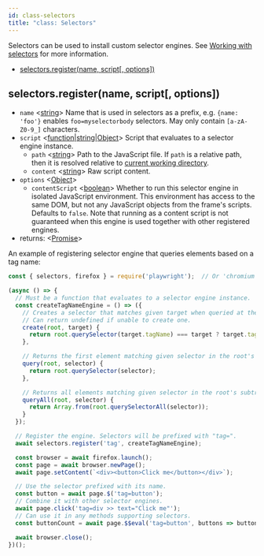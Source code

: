 ```yaml
---
id: class-selectors
title: "class: Selectors"
---
```



Selectors can be used to install custom selector engines. See [Working with selectors](api/working-with-selectors.md#working-with-selectors) for more information.

<!-- GEN:toc -->
- [selectors.register(name, script[, options])](api/class-selectors.md#selectorsregistername-script-options)
<!-- GEN:stop -->

## selectors.register(name, script[, options])
- `name` <[string]> Name that is used in selectors as a prefix, e.g. `{name: 'foo'}` enables `foo=myselectorbody` selectors. May only contain `[a-zA-Z0-9_]` characters.
- `script` <[function]|[string]|[Object]> Script that evaluates to a selector engine instance.
  - `path` <[string]> Path to the JavaScript file. If `path` is a relative path, then it is resolved relative to [current working directory](https://nodejs.org/api/process.html#process_process_cwd).
  - `content` <[string]> Raw script content.
- `options` <[Object]>
  - `contentScript` <[boolean]> Whether to run this selector engine in isolated JavaScript environment. This environment has access to the same DOM, but not any JavaScript objects from the frame's scripts. Defaults to `false`. Note that running as a content script is not guaranteed when this engine is used together with other registered engines.
- returns: <[Promise]>

An example of registering selector engine that queries elements based on a tag name:
```js
const { selectors, firefox } = require('playwright');  // Or 'chromium' or 'webkit'.

(async () => {
  // Must be a function that evaluates to a selector engine instance.
  const createTagNameEngine = () => ({
    // Creates a selector that matches given target when queried at the root.
    // Can return undefined if unable to create one.
    create(root, target) {
      return root.querySelector(target.tagName) === target ? target.tagName : undefined;
    },

    // Returns the first element matching given selector in the root's subtree.
    query(root, selector) {
      return root.querySelector(selector);
    },

    // Returns all elements matching given selector in the root's subtree.
    queryAll(root, selector) {
      return Array.from(root.querySelectorAll(selector));
    }
  });

  // Register the engine. Selectors will be prefixed with "tag=".
  await selectors.register('tag', createTagNameEngine);

  const browser = await firefox.launch();
  const page = await browser.newPage();
  await page.setContent(`<div><button>Click me</button></div>`);

  // Use the selector prefixed with its name.
  const button = await page.$('tag=button');
  // Combine it with other selector engines.
  await page.click('tag=div >> text="Click me"');
  // Can use it in any methods supporting selectors.
  const buttonCount = await page.$$eval('tag=button', buttons => buttons.length);

  await browser.close();
})();
```




[AXNode]: api/class-accessibility.md#accessibilitysnapshotoptions "AXNode"
[Accessibility]: api/class-accessibility.md#class-accessibility "Accessibility"
[Array]: https://developer.mozilla.org/en-US/docs/Web/JavaScript/Reference/Global_Objects/Array "Array"
[Body]: api.md#class-body  "Body"
[BrowserServer]: api/class-browser.md#class-browserserver  "BrowserServer"
[BrowserContext]: api/class-browsercontext.md#class-browsercontext  "BrowserContext"
[BrowserType]: api/class-browsertype.md#class-browsertype "BrowserType"
[Browser]: api.md#class-browser  "Browser"
[Buffer]: https://nodejs.org/api/buffer.htmlapi.md#buffer_class_buffer "Buffer"
[ChildProcess]: https://nodejs.org/api/child_process.html "ChildProcess"
[ChromiumBrowser]: api/class-chromiumbrowser.md#class-chromiumbrowser "ChromiumBrowser"
[ChromiumBrowserContext]: api/class-chromiumbrowsercontext.md#class-chromiumbrowsercontext "ChromiumBrowserContext"
[ChromiumCoverage]: api/class-chromiumcoverage.md#class-chromiumcoverage "ChromiumCoverage"
[CDPSession]: api/class-cdpsession.md#class-cdpsession  "CDPSession"
[ConsoleMessage]: api/class-consolemessage.md#class-consolemessage "ConsoleMessage"
[Dialog]: api/class-dialog.md#class-dialog "Dialog"
[Download]: api/class-download.md#class-download "Download"
[ElementHandle]: api/class-elementhandle.md#class-elementhandle "ElementHandle"
[Element]: https://developer.mozilla.org/en-US/docs/Web/API/element "Element"
[Error]: https://nodejs.org/api/errors.htmlapi.md#errors_class_error "Error"
[EvaluationArgument]: api/evaluationargument.md#evaluationargument "Evaluation Argument"
[File]: api.md#class-file "https://developer.mozilla.org/en-US/docs/Web/API/File"
[FileChooser]: api/class-filechooser.md#class-filechooser "FileChooser"
[FirefoxBrowser]: api/class-firefoxbrowser.md#class-firefoxbrowser "FirefoxBrowser"
[Frame]: api/class-frame.md#class-frame "Frame"
[JSHandle]: api/class-jshandle.md#class-jshandle "JSHandle"
[Keyboard]: api/class-keyboard.md#class-keyboard "Keyboard"
[Logger]: api/class-logger.md#class-logger "Logger"
[Map]: https://developer.mozilla.org/en-US/docs/Web/JavaScript/Reference/Global_Objects/Map "Map"
[Mouse]: api/class-mouse.md#class-mouse "Mouse"
[Object]: https://developer.mozilla.org/en-US/docs/Web/JavaScript/Reference/Global_Objects/Object "Object"
[Page]: api/class-page.md#class-page "Page"
[Playwright]: api.md#class-playwright "Playwright"
[Promise]: https://developer.mozilla.org/en-US/docs/Web/JavaScript/Reference/Global_Objects/Promise "Promise"
[RegExp]: https://developer.mozilla.org/en-US/docs/Web/JavaScript/Reference/Global_Objects/RegExp
[Request]: api/class-request.md#class-request  "Request"
[Response]: api/class-response.md#class-response  "Response"
[Route]: api/class-route.md#class-route  "Route"
[Selectors]: api/class-selectors.md#class-selectors  "Selectors"
[Serializable]: https://developer.mozilla.org/en-US/docs/Web/JavaScript/Reference/Global_Objects/JSON/stringifyapi.md#Description "Serializable"
[TimeoutError]: api/class-timeouterror.md#class-timeouterror "TimeoutError"
[UIEvent.detail]: https://developer.mozilla.org/en-US/docs/Web/API/UIEvent/detail "UIEvent.detail"
[URL]: https://nodejs.org/api/url.html
[USKeyboardLayout]: ../src/usKeyboardLayout.ts "USKeyboardLayout"
[UnixTime]: https://en.wikipedia.org/wiki/Unix_time "Unix Time"
[Video]: api/class-video.md#class-video "Video"
[WebKitBrowser]: api/class-webkitbrowser.md#class-webkitbrowser "WebKitBrowser"
[WebSocket]: api.md#class-websocket "WebSocket"
[Worker]: api/class-worker.md#class-worker "Worker"
[boolean]: https://developer.mozilla.org/en-US/docs/Web/JavaScript/Data_structuresapi.md#Boolean_type "Boolean"
[function]: https://developer.mozilla.org/en-US/docs/Web/JavaScript/Reference/Global_Objects/Function "Function"
[iterator]: https://developer.mozilla.org/en-US/docs/Web/JavaScript/Reference/Iteration_protocols "Iterator"
[null]: https://developer.mozilla.org/en-US/docs/Web/JavaScript/Reference/Global_Objects/null
[number]: https://developer.mozilla.org/en-US/docs/Web/JavaScript/Data_structuresapi.md#Number_type "Number"
[origin]: https://developer.mozilla.org/en-US/docs/Glossary/Origin "Origin"
[selector]: https://developer.mozilla.org/en-US/docs/Web/CSS/CSS_Selectors "selector"
[Readable]: https://nodejs.org/api/stream.htmlapi.md#stream_class_stream_readable "Readable"
[string]: https://developer.mozilla.org/en-US/docs/Web/JavaScript/Data_structuresapi.md#String_type "String"
[xpath]: https://developer.mozilla.org/en-US/docs/Web/XPath "xpath"
